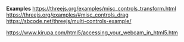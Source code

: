 **Examples**
https://threejs.org/examples/misc_controls_transform.html
https://threejs.org/examples/#misc_controls_drag
https://sbcode.net/threejs/multi-controls-example/

https://www.kirupa.com/html5/accessing_your_webcam_in_html5.htm